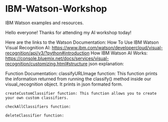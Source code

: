 # IBM-Watson-Workshop
IBM Watson examples and resources.

Hello everyone! Thanks for attending my AI workshop today!

Here are the links to the Watson Documentation:
	How To Use IBM Watson Visual Recognition AI: https://www.ibm.com/watson/developercloud/visual-recognition/api/v3/?python#introduction
	How IBM Watson AI Works: https://console.bluemix.net/docs/services/visual-recognition/customizing.html#structure
	json explanation: 

Function Documentation:
	classifyURLImage function: This function prints the information returned from running the classify() method inside our visual_recognition
								object. It prints in json formated form.

	createCustomClassifier function: This function allows you to create your own custom classifiers.

	checkAllClassifiers function: 

	deleteClassifier function:
